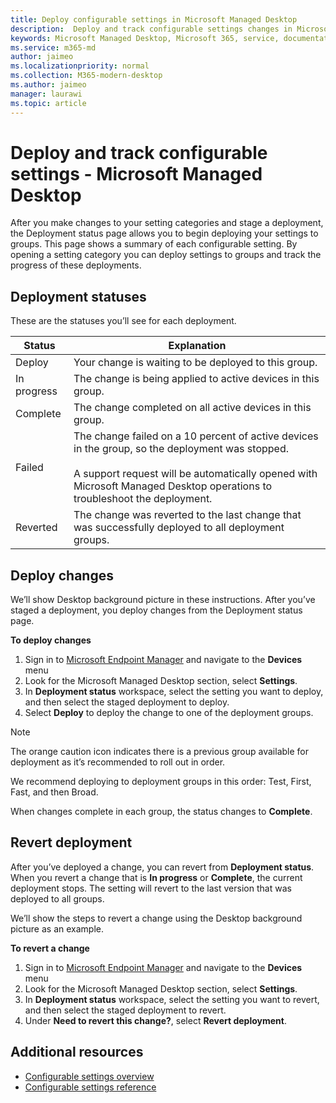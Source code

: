```yaml
---
title: Deploy configurable settings in Microsoft Managed Desktop
description:  Deploy and track configurable settings changes in Microsoft Managed Desktop.  
keywords: Microsoft Managed Desktop, Microsoft 365, service, documentation, deploy, staged deployment, configurable settings
ms.service: m365-md
author: jaimeo
ms.localizationpriority: normal
ms.collection: M365-modern-desktop
ms.author: jaimeo
manager: laurawi
ms.topic: article
---
```


# Deploy and track configurable settings - Microsoft Managed Desktop

After you make changes to your setting categories and stage a deployment, the Deployment status page allows you to begin deploying your settings to groups. This page shows a summary of each configurable setting. By opening a setting category you can deploy settings to groups and track the progress of these deployments.

## Deployment statuses

These are the statuses you’ll see for each deployment.

Status | Explanation
--- | ---
Deploy | Your change is waiting to be deployed to this group.
In progress | The change is being applied to active devices in this group.
Complete | The change completed on all active devices in this group.
Failed | The change failed on a 10 percent of active devices in the group, so the deployment was stopped.<br><br> A support request will be automatically opened with Microsoft Managed Desktop operations to troubleshoot the deployment.
Reverted | The change was reverted to the last change that was successfully deployed to all deployment groups.

## Deploy changes

We’ll show Desktop background picture in these instructions. After you’ve staged a deployment, you deploy changes from the Deployment status page.

**To deploy changes**

1. Sign in to [Microsoft Endpoint Manager](https://endpoint.microsoft.com/) and navigate to the **Devices** menu
2. Look for the Microsoft Managed Desktop section, select **Settings**.
3. In **Deployment status** workspace, select the setting you want to deploy, and then select the staged deployment to deploy.
4. Select **Deploy** to deploy the change to one of the deployment groups.

> [!NOTE]
> The orange caution icon indicates there is a previous group available for deployment as it’s recommended to roll out in order.

<!-- Needs picture updated to show MEM ![Deployment status workspace. Trusted sites pane on the right. In the Deployment groups section are three columns: deployment groups, devices, and status. In the status column, "deploy" is highlighted.](../../media/1deployedit.png) -->

We recommend deploying to deployment groups in this order: Test, First, Fast, and then Broad. 

When changes complete in each group, the status changes to **Complete**.

<!-- Needs picture updated to show MEM ![Deployment status workspace with columns for date updated, version, test, first, fast, and broad. The Proxy row is expanded, showing a dated setting flagged as "complete" in each of the four deployment groups.](../../media/2completeedit.png) -->

## Revert deployment

After you’ve deployed a change, you can revert from **Deployment status**. When you revert a change that is **In progress** or **Complete**, the current deployment stops. The setting will revert to the last version that was deployed to all groups.

We’ll show the steps to revert a change using the Desktop background picture as an example. 

**To revert a change**

1. Sign in to [Microsoft Endpoint Manager](https://endpoint.microsoft.com/) and navigate to the **Devices** menu
2. Look for the Microsoft Managed Desktop section, select **Settings**.
3. In **Deployment status** workspace, select the setting you want to revert, and then select the staged deployment to revert.
4. Under **Need to revert this change?**, select **Revert deployment**.

<!-- Needs picture updated to show MEM ![Deployment status workspace. Browser start pages is selected, opening a pane on the right side with data about the submitted change and its status. At the bottom is the "need to revert this change" area where you can select "Revert deployment."](../../media/3revert.png) -->

## Additional resources

- [Configurable settings overview](config-setting-overview.md)
- [Configurable settings reference](config-setting-ref.md) 
